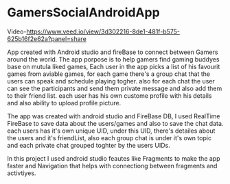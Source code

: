 # GamersSocialAndroidApp

Video-https://www.veed.io/view/3d302216-8de1-481f-b575-625b16f2e62a?panel=share

App created with Android studio and fireBase to connect between Gamers around the world.
The app porpose is to help gamers find gaming buddyes base on mutula liked games,
Each user in the app picks a list of his favourit games from  aviable games,
for each game there's a group chat that the users can speak and schedule playing togher.
also for each chat the user can see the participants and send them private message and also add them to their friend list.
each user has his own custome profile with his details and also ability to upload profile picture.

The app was created with android studio and FireBase DB,
I used RealTime FireBase to save data about the users/games and also to save the chat data.
each users has it's own unique UID, under this UID, there's detailes about the users and it's friendList,
also each group chat is under it's own topic and each private chat grouped toghter by the users UIDs.

In this project I used android studio feautes like Fragments to make the app faster
and Navigation that helps with connectiong between fragments and activtiyes.
